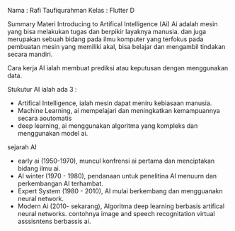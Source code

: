 Nama : Rafi Taufiqurahman 
Kelas : Flutter D

Summary Materi Introducing to Artifical Intelligence (Ai)
Ai adalah mesin yang bisa melakukan tugas dan berpikir layaknya manusia.
dan juga merupakan sebuah bidang pada ilmu komputer yang terfokus pada pembuatan mesin yang memiliki akal, bisa belajar dan mengambil tindakan secara mandiri. 

Cara kerja AI 
ialah membuat prediksi atau keputusan dengan menggunakan data.

Stukutur AI
ialah ada 3 :
- Artifical Intelligence, ialah mesin dapat meniru kebiasaan manusia.
- Machine Learning, ai mempelajari  dan meningkatkan  kemampuannya secara aoutomatis 
- deep learning, ai menggunakan algoritma yang kompleks dan menggunakan model ai.

sejarah AI
- early ai (1950-1970), muncul konfrensi ai pertama dan menciptakan bidang ilmu ai.
- AI winter (1970 - 1980), pendanaan untuk penelitina AI menuurn dan perkembangan AI terhambat. 
- Expert System (1980 - 2010), AI mulai berkembang dan mengguanakn neural network.
- Modern Ai (2010- sekarang), Algoritma deep learning berbasis artifical neural networks. contohnya image and speech recognitation virtual asssisntens berbassis ai.